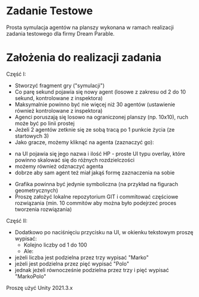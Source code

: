 # Zadanie Testowe

Prosta symulacja agentów na planszy wykonana w ramach realizacji zadania testowego dla firmy Dream Parable.

# Założenia do realizacji zadania

Część I:
- Stworzyć fragment gry ("symulacji")
- Co parę sekund pojawia się nowy agent (losowe z zakresu od 2 do 10 sekund, kontrolowane z inspektora) 
- Maksymalnie powinno być nie więcej niż 30 agentów (ustawienie również kontrolowane z inspektora)
- Agenci poruszają się losowo na ograniczonej planszy (np. 10x10), ruch może być po linii prostej
- Jeżeli 2 agentów zetknie się ze sobą tracą po 1 punkcie życia (ze startowych 3)
- Jako gracze, możemy kliknąć na agenta (zaznaczyć go):
* na UI pojawia się jego nazwa i ilość HP - proste UI typu overlay, które powinno skalować się do różnych rozdzielczości
* możemy również odznaczyć agenta
* dobrze aby sam agent też miał jakąś formę zaznaczenia na sobie
- Grafika powinna być jedynie symboliczna (na przykład na figurach geometrycznych)
- Proszę założyć lokalne repozytorium GIT i commitować częściowe rozwiązania (min. 10 commitów aby można było podejrzeć proces tworzenia rozwiązania)

Część II:
- Dodatkowo po naciśnięciu przycisku na UI, w okienku tekstowym proszę wypisać:
    * Kolejno liczby od 1 do 100
    * Ale:
- jeżeli liczba jest podzielna przez trzy wypisać "Marko"
- jeżeli jest podzielna przez pięć wypisać "Polo"
- jednak jeżeli równocześnie podzielna przez trzy i pięć wypisać "MarkoPolo"

Proszę użyć Unity 2021.3.x
